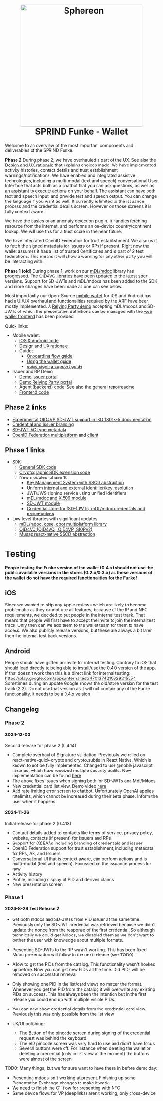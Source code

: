 <!--suppress HtmlDeprecatedAttribute -->
<h1 align="center">
  <br>
  <a href="https://www.sphereon.com"><img src="https://sphereon.com/content/themes/sphereon/assets/img/logo.svg" alt="Sphereon" width="400"></a>
  <br>SPRIND Funke - Wallet 
  <br>
</h1>

Welcome to an overview of the most important components and deliverables of the SPRIND Funke.

**Phase 2**
During phase 2, we have overhauled a part of the UX. See also the [Design and UX rationale](./pdf/Funke%20stage%202%20-%20Design%20rationale.pdf) that
explains choices made. We have implemented activity histories, contact details and trust establishment warnings/notifications. We have enabled and
integrated assistive technologies, including a multi-modal (text and speech) conversational User Interface that acts both as a chatbot that you can
ask questions, as
well as an assistant to execute actions on your behalf. The assistant can have both text and speech input, and provide text and speech output. You can
change the language if you want as well. It currently is limited to the issuance process and the credential details screen. However on those screens
it is fully context aware.

We have the basics of an anomaly detection plugin. It handles fetching resource from the internet, and performs an on-device country/continent
lookup. We will use this for a trust score in the near future.

We have integrated OpenID Federation for trust establishment. We also us it to fetch the signed metadata for Issuers or RPs if present. Right now the
wallet assumes it has a list of trusted Certificates and is part of 2 test federations. This means it will show a warning for any other party you will
be interacting with.

**Phase 1 (old)**
During phase 1, work on our [mDL/mdoc](https://github.com/Sphereon-Opensource/mdoc-cbor-crypto-multiplatform/tree/develop) library has progressed.
The [OID4VC libraries](https://github.com/Sphereon-Opensource/OID4VC) have been updated to the latest spec versions. Support for SD-JWTs and mDL/mdocs
has been added to the SDK and more changes have been made as one can see below.

Most importantly our Open-Source [mobile wallet](https://github.com/Sphereon-Opensource/mobile-wallet/tree/funke) for iOS and Android has had a UI/UX
overhaul and functionalities required by the ARF have been mostly implemented. A [Relying Party demo](https://funke.demo.sphereon.com) accepting
mDL/mdocs and SD-JWTs of which the
presentation definitions can be managed with the [web wallet frontend](https://github.com/Sphereon-Opensource/web-wallet/) has been provided

Quick links:

- Mobile wallet:
    - [iOS & Android code](https://github.com/Sphereon-Opensource/mobile-wallet/tree/funke)
    - [Design and UX rationale](./pdf/Funke%20stage%202%20-%20Design%20rationale.pdf)
    - Guides:
        - [Onboarding flow guide](./pdf/Guide%20-%20Sphereon%20Wallet%20Onboarding%20Flow%20with%20eID.pdf)
        - [Using the wallet guide](./pdf/Guide%20-%20Using%20the%20Sphereon%20Wallet.pdf)
        - [euicc signing support guide](./pdf/DOC-Use%20eSim%20as%20security%20model%20in%20Sphereon%20Wallet.pdf)
- Issuer and RP Demo
    - [Demo Issuer portal](https://issuer.funke.demo.sphereon.com/issuer)
    - [Demo Relying Party portal](https://funke.demo.sphereon.com)
    - [Agent (backend) code](https://github.com/Sphereon-Opensource/web-wallet/tree/develop/packages/agent). See also
      the [general repo/readme](https://github.com/Sphereon-Opensource/web-wallet/)
    - [Frontend code](https://github.com/Sphereon-Opensource/OID4VC-demo)

## Phase 2 links

- [Experimental OID4VP SD-JWT support in ISO 18013-5 documentation](https://github.com/Sphereon-Opensource/mdoc-cbor-crypto-multiplatform/blob/develop/sphereon-kmp-mdoc-core/Experimental-OID4VP-18013-5.MD)
- [Credential and issuer branding](https://github.com/Sphereon-Opensource/UI-Components/tree/develop/packages/credential-branding)
- [SD-JWT VC type metadata](https://github.com/Sphereon-Opensource/SSI-SDK/blob/develop/packages/ssi-types/src/types/sd-jwt-type-metadata.ts)
- [OpenID Federation multiplatform](https://github.com/Sphereon-Opensource/OpenID-Federation/tree/develop)
  and [client](https://github.com/Sphereon-Opensource/OpenID-Federation/tree/develop/modules/openid-federation-client/src/commonMain/kotlin/com/sphereon/oid/fed/client)

## Phase 1 links

- SDK
    - [General SDK code](https://github.com/Sphereon-Opensource/SSI-SDK)
    - [Cryptographic SDK extension code](https://github.com/Sphereon-Opensource/SSI-SDK-crypto-extensions)
    - New modules (phase 1):
        - [Key Management System with SSCD abstraction](https://github.com/Sphereon-Opensource/SSI-SDK-crypto-extensions/tree/develop/packages/kms-musap-rn)
        - [Uniform internal and external identifier/key resolution](https://github.com/Sphereon-Opensource/SSI-SDK-crypto-extensions/tree/develop/packages/identifier-resolution)
        - [JWT/JWS signing service using unified identifiers](https://github.com/Sphereon-Opensource/SSI-SDK-crypto-extensions/tree/develop/packages/jwt-service)
        - [mDL/mdoc and X.509 module](https://github.com/Sphereon-Opensource/SSI-SDK/tree/develop/packages/mdl-mdoc)
        - [SD-JWT module](https://github.com/Sphereon-Opensource/SSI-SDK/tree/develop/packages/sd-jwt)
        - [Credential store for (SD-)JWTs, mDL/mdoc credentials and presentations](https://github.com/Sphereon-Opensource/SSI-SDK/tree/develop/packages/credential-store)
- Low level libraries with significant updates
    - [mDL/mdoc, cose, cbor multiplatform library](https://github.com/Sphereon-Opensource/mdoc-cbor-crypto-multiplatform)
    - [OID4VC (OID4VCI, OID4VP, SIOPv2)](https://github.com/Sphereon-Opensource/OID4VC)
    - [Musap react-native SSCD abstraction](https://github.com/Sphereon-Opensource/musap-react-native)

# Testing

**People testing the Funke version of the wallet (0.4.x) should not use the public available versions in the stores (0.2.x/0.3.x) as these versions of
the wallet do not have the required functionalities for the Funke!**

## iOS

Since we wanted to skip any Apple reviews which are likely to become problematic as they cannot use all features, because of the IP and NFC
requirements, we decided to put
people in the internal test track. That means that people will first have to accept the invite to join the internal test track. Only then can we add
them to the wallet team for them
to have access. We also publicly release versions, but these are always a bit later then the internal test track versions.

## Android

People should have gotten an invite for internal testing. Contrary to iOS that should lead directly to being able to install/use the 0.4.0 version of
the app. If that doesn't work then this is a direct link for internal testing: https://play.google.com/apps/internaltest/4701374210629215554
Sometimes during an update Google shows the old/store version for the test track (2.2). Do not use that version as it will not contain any of the
Funke functionality. It needs to be a 0.4.x version

## Changelog

### Phase 2

#### 2024-12-03

Second release for phase 2 (0.4.14)

- Complete overhaul of Signature validation. Previously we relied on react-native-quick-crypto and crypto.subtle in React Native. Which is known to
  not be fully
  implemented. Changed to use @noble javascript libraries, which have received multiple security audits. New implementation can be
  found [here](https://github.com/Sphereon-Opensource/SSI-SDK-crypto-extensions/blob/4ae483d7d5baf604f38dad8e5ace931612b85e2b/packages/key-utils/src/functions.ts#L755)
- The above fixes issues when signing both for SD-JWTs and Mdl/Mdocs
- New credential card list view. Demo video [here](./video/Record_2024-12-01-11-35-41.mp4)
- Add rate limiting error screen to chatbot. Unfortunately OpenAI applies ratelimits, which cannot be increased during their beta phase. Inform the
  user when it happens.


#### 2024-11-26

Initial release for phase 2 (0.4.13)

- Contact details added to contacts like terms of service, privacy policy, website, contacts (if present) for issuers and RPs
- Support for (Q)EAAs including branding of credentials and issuer
- OpenID Federation support for trust establishment, including metadata for RPs, AS, and Issuers
- Conversational UI that is context aware, can perform actions and is multi-modal (text and speech). Focussed on the issuance process for now
- Activity history
- Profile, including display of PID and derived claims
- New presentation screen

### Phase 1

#### 2024-8-29 Test Release 2

- Get both mdocs and SD-JWTs from PID issuer at the same time. Previously only the SD-JWT credential was retrieved because we didn't update the nonce
  from the response of the first credential. So although technically we could get Mdocs, we disabled them as we don't want to bother the user with
  knowledge about multiple formats.
- Presenting SD-JWTs to the RP wasn't working. This has been fixed. Mdoc presentation will follow in the next release (see TODO)
- Allow to get the PIDs from the catalog. This functionality wasn't hooked up before. Now you can get new PIDs all the time. Old PIDs will be removed
  on successful retrieval
- Only showing one PID in the list/card views no matter the format. Whenever you get the PID from the catalog it will overwrite any existing PIDs on
  success. This has always been the intention but in the first release you could end up with multiple visible PIDs.
- You can now show credential details from the credential card view. Previously this was only possible from the list view

- UX/UI polishing:
    - The Button of the pincode screen during signing of the credential request was behind the keyboard
    - The eID pincode screen was very hard to use and didn't have focus
    - Several buttons were off. For instance when deleting the wallet or deleting a credential (only in list view at the moment) the buttons were
      almost of the screen

TODO:
Many things, but we for sure want to have these in before demo day:

- Presenting mdocs isn't working at present. Finishing up some Presentation Exchange changes to make it work.
- We need to finish the C\'\' flow for presenting with NFC
- Same device flows for VP (deeplinks) aren't working, only cross-device
